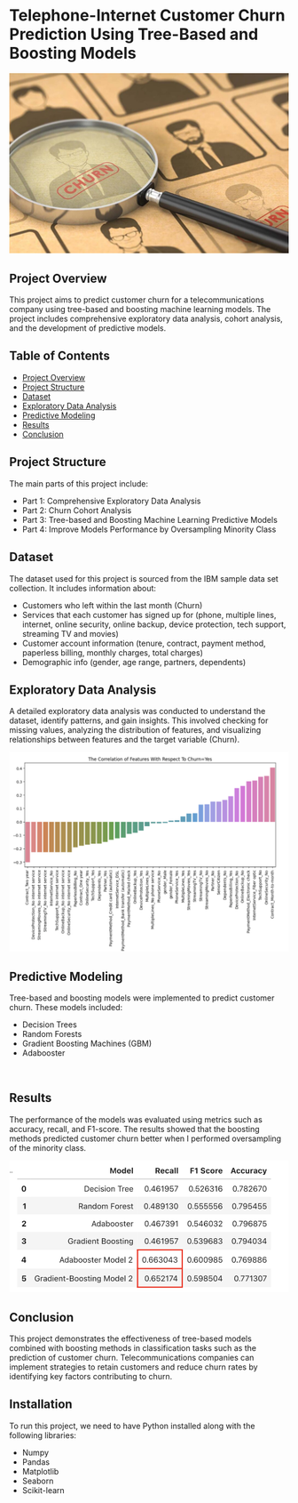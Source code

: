 # Telephone-Internet Customer Churn Prediction Using Tree-Based and Boosting Models

<img src="img/Churn.jpeg" alt="churn" width="600"/>

## Project Overview
This project aims to predict customer churn for a telecommunications company using tree-based and boosting machine learning models. The project includes comprehensive exploratory data analysis, cohort analysis, and the development of predictive models.

## Table of Contents
- [Project Overview](#project-overview)
- [Project Structure](#project-structure)
- [Dataset](#dataset)
- [Exploratory Data Analysis](#exploratory-data-analysis)
- [Predictive Modeling](#predictive-modeling)
- [Results](#results)
- [Conclusion](#conclusion)


## Project Structure
The main parts of this project include:
- Part 1: Comprehensive Exploratory Data Analysis
- Part 2: Churn Cohort Analysis
- Part 3: Tree-based and Boosting Machine Learning Predictive Models
- Part 4: Improve Models Performance by Oversampling Minority Class


## Dataset
The dataset used for this project is sourced from the IBM sample data set collection. It includes information about:
- Customers who left within the last month (Churn)
- Services that each customer has signed up for (phone, multiple lines, internet, online security, online backup, device protection, tech support, streaming TV and movies)
- Customer account information (tenure, contract, payment method, paperless billing, monthly charges, total charges)
- Demographic info (gender, age range, partners, dependents)


## Exploratory Data Analysis
A detailed exploratory data analysis was conducted to understand the dataset, identify patterns, and gain insights. This involved checking for missing values, analyzing the distribution of features, and visualizing relationships between features and the target variable (Churn).

<img src="img/Correlations.png" alt="churn" width="750"/>
<br>

## Predictive Modeling
Tree-based and boosting models were implemented to predict customer churn. These models included:
- Decision Trees
- Random Forests
- Gradient Boosting Machines (GBM)
- Adabooster

<br>

## Results
The performance of the models was evaluated using metrics such as accuracy, recall, and F1-score. The results showed that the boosting methods predicted customer churn better when I performed oversampling of the minority class.

<img src="img/Metrics.png" alt="churn" width="600"/>

## Conclusion
This project demonstrates the effectiveness of tree-based models combined with boosting methods in classification tasks such as the prediction of customer churn. Telecommunications companies can implement strategies to retain customers and reduce churn rates by identifying key factors contributing to churn.

## Installation
To run this project, we need to have Python installed along with the following libraries:
- Numpy
- Pandas
- Matplotlib
- Seaborn
- Scikit-learn
